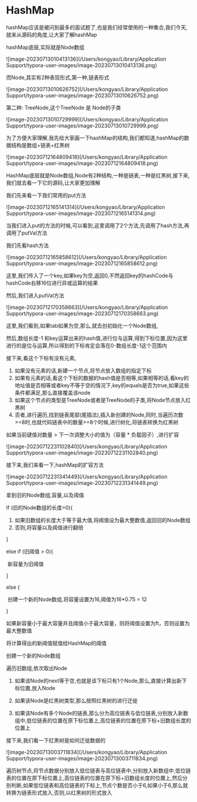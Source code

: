 # HashMap

hashMap应该是被问到最多的面试题了,也是我们经常使用的一种集合,我们今天,就来从源码的角度,让大家了解hashMap

hashMap底层,实际就是Node数组

![image-20230713010413136](/Users/kongyao/Library/Application Support/typora-user-images/image-20230713010413136.png)

而Node,其实有2种表现形式,第一种,链表形式

![image-20230713010626752](/Users/kongyao/Library/Application Support/typora-user-images/image-20230713010626752.png)

第二种: TreeNode,这个TreeNode 是 Node的子类

![image-20230713010729999](/Users/kongyao/Library/Application Support/typora-user-images/image-20230713010729999.png)



为了方便大家理解,我先给大家画一下hashMap的结构,我们都知道,hashMap的数据结构是数组+链表+红黑树

![image-20230712164809418](/Users/kongyao/Library/Application Support/typora-user-images/image-20230712164809418.png)

HashMap底层就是Node数组,Node有2种结构,一种是链表,一种是红黑树,接下来,我们就去看一下它的源码,让大家更加理解

我们先来看一下我们常用的put方法

![image-20230712165141314](/Users/kongyao/Library/Application Support/typora-user-images/image-20230712165141314.png)

当我们进入put的方法的时候,可以看到,这里调用了2个方法,先调用了hash方法,再调用了putVal方法

我们先看hash方法

![image-20230712165858612](/Users/kongyao/Library/Application Support/typora-user-images/image-20230712165858612.png)

这里,我们传入了一个key,如果key为空,返回0,不然返回key的hashCode与hashCode右移16位进行异或运算的结果

然后,我们进入putVal方法

![image-20230712170358663](/Users/kongyao/Library/Application Support/typora-user-images/image-20230712170358663.png)

这里,我们看到,如果tab如果为空,那么,就去创初始化一个Node数组,

然后,数组长度-1 和key运算出来的hash值,进行位与运算,得到下标位置,因为这里进行的是位与运算,所以得到的下标肯定会落在0-数组长度-1这个范围内

接下来,看这个下标有没有元素,

1. 如果没有元素的话,新建一个节点,将节点放入数组的指定下标
2. 如果有元素的话,看这个下标的数据的hash值是否相等,如果相等的话,看key的地址值是否相等或者key不等于空的情况下,key的equals是否为true,如果这些条件都满足,那么直接覆盖该node
3. 如果这个节点的类型是TreeNode或者是TreeNode的子类,将Node节点放入红黑树
4. 否者,进行遍历,找到链表尾部(尾插法),插入新创建的Node,同时,当遍历次数>=8时,也就代码链表中的数量>=8个时候,进行树化,将链表转换为红黑树

如果当前键值对数量 >  下一次调整大小的值为（容量 * 负载因子）,进行扩容

![image-20230712231102840](/Users/kongyao/Library/Application Support/typora-user-images/image-20230712231102840.png)

接下来,我们来看一下,hashMap的扩容方法

![image-20230712231341449](/Users/kongyao/Library/Application Support/typora-user-images/image-20230712231341449.png)

拿到旧的Node数组,容量,以及阈值

If (旧的Node数组的长度>0){

1. 如果旧数组的长度大于等于最大值,将阈值设为最大整数值,返回旧的Node数组
2. 否则,将容量以及阈值进行翻倍

}

else if (旧阈值 > 0){

​	新容量为旧阈值

}

else {

​	创建一个新的Node数组,将容量设置为16,阈值为16*0.75 = 12 

}

如果新容量小于最大容量并且阈值小于最大容量，则将阈值设置为ft，否则设置为最大整数值

将计算得出的新阈值赋值给HashMap的阈值

创建一个新的Node数组

遍历旧数组,依次取出Node

1. 如果该Node的next等于空,也就是该下标只有1个Node,那么,直接计算出新下标位置,放入Node

2. 如果该Node是红黑树类型,那么按照红黑树的进行迁徙
3. 如果该Node有多个Node的链表,那么分为高位链表与低位链表,分别放入新数组中,低位链表的位置在原下标位置上,高位链表的位置在原下标+旧数组长度的位置上

接下来,我们看一下红黑树是如何迁徙数据的

![image-20230713003711834](/Users/kongyao/Library/Application Support/typora-user-images/image-20230713003711834.png)

遍历树节点,将节点数据分别放入低位链表与高位链表中,分别放入新数组中,低位链表的位置在原下标位置上,高位链表的位置在原下标+旧数组长度的位置上,然后分别判断,如果低位链表和高位链表的下标上,节点个数是否小于6,如果小于6,那么就转换为链表形式放入,否则,以红黑树的形式放入

